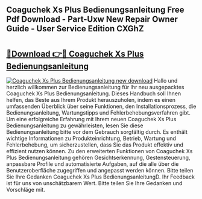 ## Coaguchek Xs Plus Bedienungsanleitung Free Pdf Download - Part-Uxw New Repair Owner Guide - User Service Edition CXGhZ

# <h2><a href="http://df0oru.blite.top/?on=Coaguchek+Xs+Plus+Bedienungsanleitung">🔗Download 👉🔴 Coaguchek Xs Plus Bedienungsanleitung</a></h2>

[![Coaguchek Xs Plus Bedienungsanleitung new download](https://i.imgur.com/lujVjoI.png)](http://df0oru.blite.top/?on=Coaguchek+Xs+Plus+Bedienungsanleitung)
Hallo und herzlich willkommen zur Bedienungsanleitung für Ihr neu ausgepacktes Coaguchek Xs Plus Bedienungsanleitung. Dieses Handbuch soll Ihnen helfen, das Beste aus Ihrem Produkt herauszuholen, indem es einen umfassenden Überblick über seine Funktionen, den Installationsprozess, die Bedienungsanleitung, Wartungstipps und Fehlerbehebungsverfahren gibt. Um eine erfolgreiche Erfahrung mit Ihrem neuen Coaguchek Xs Plus Bedienungsanleitung zu gewährleisten, lesen Sie diese Bedienungsanleitung bitte vor dem Gebrauch sorgfältig durch. Es enthält wichtige Informationen zu Produkteinrichtung, Betrieb, Wartung und Fehlerbehebung, um sicherzustellen, dass Sie das Produkt effektiv und effizient nutzen können. Zu den erweiterten Funktionen von Coaguchek Xs Plus Bedienungsanleitung gehören Gesichtserkennung, Gestensteuerung, anpassbare Profile und automatisierte Aufgaben, auf die alle über die Benutzeroberfläche zugegriffen und angepasst werden können. Bitte teilen Sie Ihre Gedanken Coaguchek Xs Plus BedienungsanleitungD. Ihr Feedback ist für uns von unschätzbarem Wert. Bitte teilen Sie Ihre Gedanken und Vorschläge mit.
